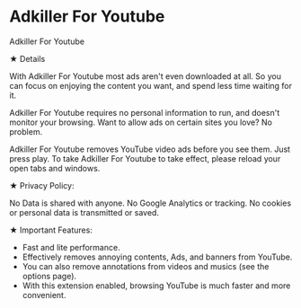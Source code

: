 
# Adkiller For Youtube
Adkiller For Youtube

★ Details

With Adkiller For Youtube most ads aren't even downloaded at all. So you can focus on enjoying the content you want, and spend less time waiting for it.


Adkiller For Youtube requires no personal information to run, and doesn't monitor your browsing. Want to allow ads on certain sites you love? No problem.


Adkiller For Youtube removes YouTube video ads before you see them. Just press play. To take Adkiller For Youtube to take effect, please reload your open tabs and windows.



★ Privacy Policy:

No Data is shared with anyone.
No Google Analytics or tracking.
No cookies or personal data is transmitted or saved.

★ Important Features:

- Fast and lite performance.
- Effectively removes annoying contents, Ads, and banners from YouTube.
- You can also remove annotations from videos and musics (see the options page).
- With this extension enabled, browsing YouTube is much faster and more convenient.
